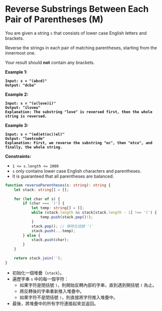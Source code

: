 # Reverse Substrings Between Each Pair of Parentheses (M)

You are given a string `s` that consists of lower case English letters and brackets.

Reverse the strings in each pair of matching parentheses, starting from the innermost one.

Your result should **not** contain any brackets.

&#x20;

**Example 1:**

<pre><code><strong>Input: s = "(abcd)"
</strong><strong>Output: "dcba"
</strong></code></pre>

**Example 2:**

<pre><code><strong>Input: s = "(u(love)i)"
</strong><strong>Output: "iloveu"
</strong><strong>Explanation: The substring "love" is reversed first, then the whole string is reversed.
</strong></code></pre>

**Example 3:**

<pre><code><strong>Input: s = "(ed(et(oc))el)"
</strong><strong>Output: "leetcode"
</strong><strong>Explanation: First, we reverse the substring "oc", then "etco", and finally, the whole string.
</strong></code></pre>

&#x20;

**Constraints:**

* `1 <= s.length <= 2000`
* `s` only contains lower case English characters and parentheses.
* It is guaranteed that all parentheses are balanced.



```typescript
function reverseParentheses(s: string): string {
    let stack: string[] = [];
    
    for (let char of s) {
        if (char === ')') {
            let temp: string[] = [];
            while (stack.length && stack[stack.length - 1] !== '(') {
                temp.push(stack.pop()!);
            }
            stack.pop(); // 移除左括號 '('
            stack.push(...temp);
        } else {
            stack.push(char);
        }
    }
    
    return stack.join('');
}

```



* 初始化一個堆疊（`stack`）。
* 遍歷字串 `s` 中的每一個字符：
  * 如果字符是閉括號 `)`，則開始反轉內部的字串，直到遇到開括號 `(` 為止。
  * 將反轉後的字串重新推入堆疊中。
  * 如果字符不是閉括號 `)`，則直接將字符推入堆疊中。
* 最後，將堆疊中的所有字符連接起來並返回。
